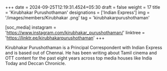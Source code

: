 +++
date = 2024-09-25T12:19:31.4524+05:30
draft = false
weight = 17
title = 'Kirubhakar Purushothaman'
designations = ['Indian Express']
img = '/images/members/Kirubhakar .png'
tag = 'kirubhakarpurushothaman'

[soc_media]
instagram = 'https://www.instagram.com/kirubhakar_purushothaman/'
linktree = 'https://linktr.ee/kirubhakarpurushothaman'
+++

Kirubhakar Purushothaman is a Principal Correspondent with Indian Express and is based out of Chennai. He has been writing about Tamil cinema and OTT content for the past eight years across top media houses like India Today and Deccan Chronicle.
